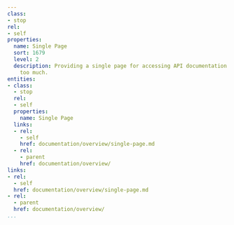 ```yaml
---
class:
- stop
rel:
- self
properties:
  name: Single Page
  sort: 1679
  level: 2
  description: Providing a single page for accessing API documentation without clicking
    too much.
entities:
- class:
  - stop
  rel:
  - self
  properties:
    name: Single Page
  links:
  - rel:
    - self
    href: documentation/overview/single-page.md
  - rel:
    - parent
    href: documentation/overview/
links:
- rel:
  - self
  href: documentation/overview/single-page.md
- rel:
  - parent
  href: documentation/overview/
...
```

